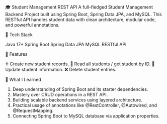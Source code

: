 🎓 Student Management REST API
A full-fledged Student Management Backend Project built using Spring Boot, Spring Data JPA, and MySQL. 
This RESTful API handles student data with clean architecture, modular code, and powerful annotations.

🚀 Tech Stack

Java 17+
Spring Boot
Spring Data JPA
MySQL
RESTful API

📌 Features

➕ Create new student records.
📖 Read all students / get student by ID.
📝 Update student information.
❌ Delete student entries.

🧠 What I Learned

1. Deep understanding of Spring Boot and its starter dependencies.
2. Mastery over CRUD operations in a REST API.
3. Building scalable backend services using layered architecture.
4. Practical usage of annotations like @RestController, @Autowired, and @RequestMapping.
5. Connecting Spring Boot to MySQL database via application properties.
